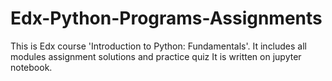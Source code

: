 # Edx-Python-Programs-Assignments

This is Edx course 'Introduction to Python: Fundamentals'.
It includes all modules assignment solutions and practice quiz 
It is written on jupyter notebook.
